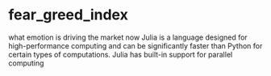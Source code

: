# fear_greed_index
what emotion is driving the market now 
Julia is a language designed for high-performance computing and can be significantly faster than Python for certain types of computations. Julia has built-in support for parallel computing

